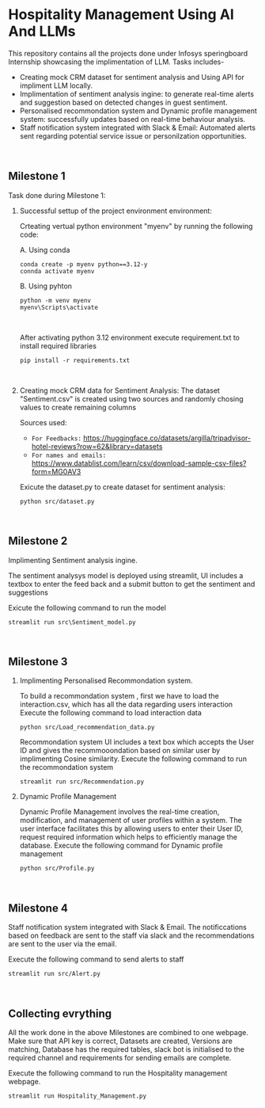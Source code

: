 # Hospitality Management Using AI And LLMs

This repository contains all the projects done under Infosys speringboard Internship showcasing the implimentation of LLM. Tasks includes-
- Creating mock CRM dataset for sentiment analysis and Using API for impliment LLM locally.
- Implimentation of sentiment analysis ingine: to generate real-time alerts and suggestion based on detected changes in guest sentiment.
- Personalised recommondation system and Dynamic profile management system: successfully updates based on real-time behaviour analysis.
- Staff notification system integrated with Slack & Email: Automated alerts sent regarding potential service issue or personilzation opportunities.

<br>

## Milestone 1

Task done during Milestone 1:
1. Successful settup of the project environment environment:
   
   Crteating vertual python environment "myenv" by running the following code:

   A. Using conda
    ```
    conda create -p myenv python==3.12-y
    connda activate myenv
    ```
   B. Using pyhton
    ```
    python -m venv myenv
    myenv\Scripts\activate
    ```
    <br>

    After activating python 3.12 environment execute requirement.txt to install required libraries
    ```
    pip install -r requirements.txt
    ```
    <br>
2. Creating mock CRM data for Sentiment Analysis:
    The dataset "Sentiment.csv" is created using two sources and randomly chosing values to create remaining columns
  
    Sources used:
    - `For Feedbacks:`  https://huggingface.co/datasets/argilla/tripadvisor-hotel-reviews?row=62&library=datasets
    - `For names and emails:`  https://www.datablist.com/learn/csv/download-sample-csv-files?form=MG0AV3
  
    Exicute the dataset.py to create dataset for sentiment analysis:
    ```
    python src/dataset.py
    ```
<br>

## Milestone 2

Implimenting Sentiment analysis ingine.

The sentiment analysys model is deployed using streamlit, UI includes a textbox to enter the feed back and a submit button to get the sentiment and suggestions

Exicute the following command to run the model

```
streamlit run src\Sentiment_model.py
```
<br>

## Milestone 3

1. Implimenting Personalised Recommondation system.

   To build a recommondation system , first we have to load the interaction.csv, which has all the data regarding users interaction
   Execute the following command to load interaction data
   ```
   python src/Load_recommendation_data.py
   ```

   Recommondation system UI includes a text box which accepts the User ID and gives the recommooondation based on similar user by implimenting Cosine similarity.
   Execute the following command to run the recommondation system
   ```
   streamlit run src/Recommendation.py
   ```

2. Dynamic Profile Management

   Dynamic Profile Management involves the real-time creation, modification, and management of user profiles within a system. The user interface facilitates this by allowing users to enter their User ID, request required information which helps to efficiently manage       the database.
   Execute the following command for Dynamic profile management
   ```
   python src/Profile.py
   ```
<br>

## Milestone 4

Staff notification system integrated with Slack & Email. The notificcations based on feedback are sent to the staff via slack and the recommendations are sent to the user via the email. 

Execute the following command to send alerts to staff
```
streamlit run src/Alert.py
```
<br>

## Collecting evrything

All the work done in the above Milestones are combined to one webpage. Make sure that API key is correct, Datasets are created, Versions are matching, Database has the required tables, slack bot is initialised to the required channel and requirements for sending emails are complete.

Execute the following command to run the Hospitality management webpage. 
```
streamlit run Hospitality_Management.py
```
